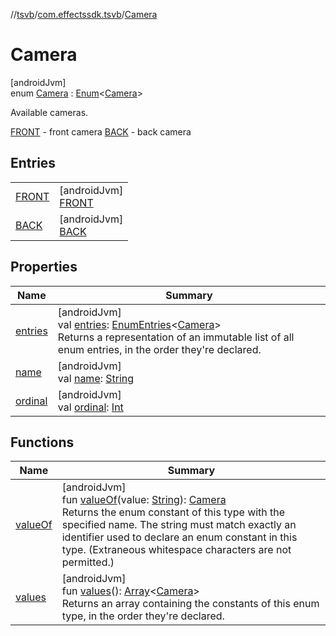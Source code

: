 //[tsvb](../../../index.md)/[com.effectssdk.tsvb](../index.md)/[Camera](index.md)

# Camera

[androidJvm]\
enum [Camera](index.md) : [Enum](https://kotlinlang.org/api/latest/jvm/stdlib/kotlin/-enum/index.html)&lt;[Camera](index.md)&gt; 

Available cameras.

[FRONT](-f-r-o-n-t/index.md) - front camera [BACK](-b-a-c-k/index.md) - back camera

## Entries

| | |
|---|---|
| [FRONT](-f-r-o-n-t/index.md) | [androidJvm]<br>[FRONT](-f-r-o-n-t/index.md) |
| [BACK](-b-a-c-k/index.md) | [androidJvm]<br>[BACK](-b-a-c-k/index.md) |

## Properties

| Name | Summary |
|---|---|
| [entries](entries.md) | [androidJvm]<br>val [entries](entries.md): [EnumEntries](https://kotlinlang.org/api/latest/jvm/stdlib/kotlin.enums/-enum-entries/index.html)&lt;[Camera](index.md)&gt;<br>Returns a representation of an immutable list of all enum entries, in the order they're declared. |
| [name](../../com.effectssdk.tsvb.pipeline/-segmentation-mode/-l-a-n-d-s-c-a-p-e/index.md#-372974862%2FProperties%2F-1825426144) | [androidJvm]<br>val [name](../../com.effectssdk.tsvb.pipeline/-segmentation-mode/-l-a-n-d-s-c-a-p-e/index.md#-372974862%2FProperties%2F-1825426144): [String](https://kotlinlang.org/api/latest/jvm/stdlib/kotlin/-string/index.html) |
| [ordinal](../../com.effectssdk.tsvb.pipeline/-segmentation-mode/-l-a-n-d-s-c-a-p-e/index.md#-739389684%2FProperties%2F-1825426144) | [androidJvm]<br>val [ordinal](../../com.effectssdk.tsvb.pipeline/-segmentation-mode/-l-a-n-d-s-c-a-p-e/index.md#-739389684%2FProperties%2F-1825426144): [Int](https://kotlinlang.org/api/latest/jvm/stdlib/kotlin/-int/index.html) |

## Functions

| Name | Summary |
|---|---|
| [valueOf](value-of.md) | [androidJvm]<br>fun [valueOf](value-of.md)(value: [String](https://kotlinlang.org/api/latest/jvm/stdlib/kotlin/-string/index.html)): [Camera](index.md)<br>Returns the enum constant of this type with the specified name. The string must match exactly an identifier used to declare an enum constant in this type. (Extraneous whitespace characters are not permitted.) |
| [values](values.md) | [androidJvm]<br>fun [values](values.md)(): [Array](https://kotlinlang.org/api/latest/jvm/stdlib/kotlin/-array/index.html)&lt;[Camera](index.md)&gt;<br>Returns an array containing the constants of this enum type, in the order they're declared. |
